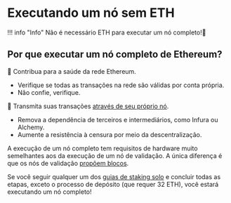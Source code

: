 # Executando um nó sem ETH

!!! info "Info"
    Não é necessário ETH para executar um nó completo!🥳


## Por que executar um nó completo de Ethereum?

🍎 Contribua para a saúde da rede Ethereum.

* Verifique se todas as transações na rede são válidas por conta própria.
* Não confie, verifique.

📡 Transmita suas transações [através de seu próprio nó](/pt/tutorials/rpc-endpoint).

* Remova a dependência de terceiros e intermediários, como Infura ou Alchemy.
* Aumente a resistência à censura por meio da descentralização.

A execução de um nó completo tem requisitos de hardware muito semelhantes aos da execução de um nó de validação. A única diferença é que os nós de validação [propõem blocos](/pt/staking-glossary#block-proposer).

Se você seguir qualquer um dos [guias de staking solo](/pt/tutorials/solo-staking-guides) e concluir todas as etapas, exceto o processo de depósito (que requer 32 ETH), você estará executando um nó completo!
